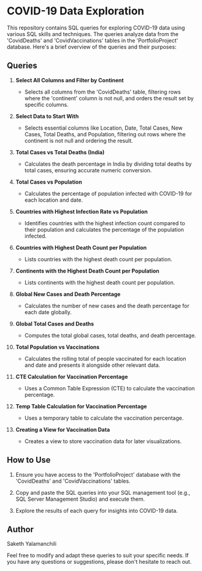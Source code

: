 # COVID-19 Data Exploration

This repository contains SQL queries for exploring COVID-19 data using various SQL skills and techniques. The queries analyze data from the 'CovidDeaths' and 'CovidVaccinations' tables in the 'PortfolioProject' database. Here's a brief overview of the queries and their purposes:

## Queries

1. **Select All Columns and Filter by Continent**
   - Selects all columns from the 'CovidDeaths' table, filtering rows where the 'continent' column is not null, and orders the result set by specific columns.

2. **Select Data to Start With**
   - Selects essential columns like Location, Date, Total Cases, New Cases, Total Deaths, and Population, filtering out rows where the continent is not null and ordering the result.

3. **Total Cases vs Total Deaths (India)**
   - Calculates the death percentage in India by dividing total deaths by total cases, ensuring accurate numeric conversion.

4. **Total Cases vs Population**
   - Calculates the percentage of population infected with COVID-19 for each location and date.

5. **Countries with Highest Infection Rate vs Population**
   - Identifies countries with the highest infection count compared to their population and calculates the percentage of the population infected.

6. **Countries with Highest Death Count per Population**
   - Lists countries with the highest death count per population.

7. **Continents with the Highest Death Count per Population**
   - Lists continents with the highest death count per population.

8. **Global New Cases and Death Percentage**
   - Calculates the number of new cases and the death percentage for each date globally.

9. **Global Total Cases and Deaths**
   - Computes the total global cases, total deaths, and death percentage.

10. **Total Population vs Vaccinations**
    - Calculates the rolling total of people vaccinated for each location and date and presents it alongside other relevant data.

11. **CTE Calculation for Vaccination Percentage**
    - Uses a Common Table Expression (CTE) to calculate the vaccination percentage.

12. **Temp Table Calculation for Vaccination Percentage**
    - Uses a temporary table to calculate the vaccination percentage.

13. **Creating a View for Vaccination Data**
    - Creates a view to store vaccination data for later visualizations.

## How to Use

1. Ensure you have access to the 'PortfolioProject' database with the 'CovidDeaths' and 'CovidVaccinations' tables.

2. Copy and paste the SQL queries into your SQL management tool (e.g., SQL Server Management Studio) and execute them.

3. Explore the results of each query for insights into COVID-19 data.


## Author

Saketh Yalamanchili

Feel free to modify and adapt these queries to suit your specific needs. If you have any questions or suggestions, please don't hesitate to reach out.
